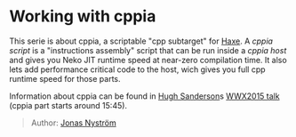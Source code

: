 [tags]: / "cppia"

# Working with cppia

This serie is about cppia, a scriptable "cpp subtarget" for [Haxe](https://haxe.org). A _cppia script_ is a "instructions assembly" script that can be run inside a _cppia host_ and gives you Neko JIT runtime speed at near-zero compilation time. It also lets add performance critical code to the host, wich gives you full cpp runtime speed for those parts.

Information about cppia can be found in [Hugh Sanderson](https://twitter.com/GameHaxe)s [WWX2015 talk](https://www.youtube.com/watch?v=hltXpZ3Upxg) (cppia part starts around 15:45).

> Author: [Jonas Nyström](https://github.com/cambiata)